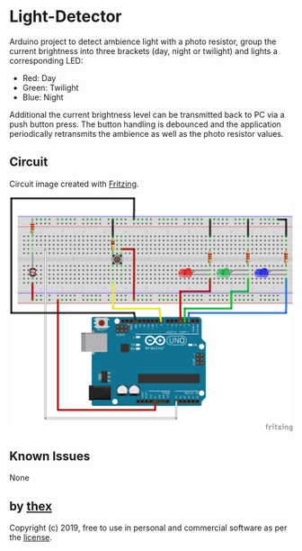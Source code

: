 # Light-Detector
Arduino project to detect ambience light with a photo resistor, group the current brightness into three brackets (day, night or twilight) and lights a corresponding LED:

 * Red: Day
 * Green: Twilight
 * Blue: Night

Additional the current brightness level can be transmitted back to PC via a push button press. The button handling is debounced and the application periodically retransmits the ambience as well as the photo resistor values. 

## Circuit
Circuit image created with [Fritzing](http://fritzing.org/).

![1](/Circuit.png)

## Known Issues
None

## by [thex](https://github.com/thexmanxyz)
Copyright (c) 2019, free to use in personal and commercial software as per the [license](/LICENSE.md).
